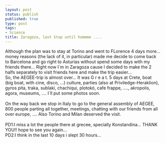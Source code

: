 ```yaml
--- 
layout: post
status: publish
published: true
type: post
tags: 
- Science
title: Zaragoza, last Stop until hommme ....
---
```

Although the plan was to stay at Torino and went to FLorence 4 days more... money reasons (the lack of it, in particular) made me decide to come back to Barcelona and go right to Asturias without spend some days with my friends there... Right now I´m in Zaragoza cause I decided to make the 2 halfs separately to visit friends here and make the trip easier...
<br />So, the AEGEE-trip is almost over... It was G r e a t. 5 days at Crete, boat (big boat, with cine, disco, ...) culture, parties (also at Priviledge-Heraklion), gyros pita, traka, sublaki, chachiqui, plotokó, cafe frappe, ...., akropolis, agora, museums, .... I´ll put some photos soon.
<br />
<br />On the way back we stop in Italy to go to the general assembly of AEGEE, 800 people parting all together, meetings, chatting with our friends from all over europe, .... Also Torino and Milan deserved the visit.
<br />
<br />PD1:I miss a lot the people there at grecee, specially Konstandina... THANK YOU!! hope to see you again...
<br />PD2:I think in the last 10 days i slept 30 hours...
<br />
<br />
